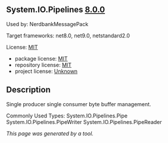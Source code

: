 ﻿System.IO.Pipelines [8.0.0](https://www.nuget.org/packages/System.IO.Pipelines/8.0.0)
--------------------

Used by: NerdbankMessagePack

Target frameworks: net8.0, net9.0, netstandard2.0

License: [MIT](../../../../licenses/mit) 

- package license: [MIT](https://licenses.nuget.org/MIT) 
- repository license: [MIT](https://github.com/dotnet/runtime) 
- project license: [Unknown](https://dot.net/) 

Description
-----------
Single producer single consumer byte buffer management.

Commonly Used Types:
System.IO.Pipelines.Pipe
System.IO.Pipelines.PipeWriter
System.IO.Pipelines.PipeReader

*This page was generated by a tool.*